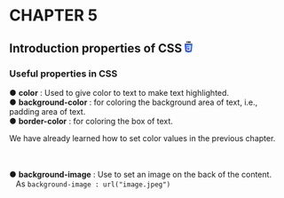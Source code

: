 # CHAPTER 5
## Introduction properties of CSS <img src="https://github.com/Ninja-Vikash/Assets/blob/main/Asset%20Icon/cssLogo.png" height="20px">

### Useful properties in CSS
● **color** : Used to give color to text to make text highlighted. <br>
● **background-color** : for coloring the background area of text, i.e., padding area of text. <br>
● **border-color** : for coloring the box of text. <br>

We have already learned how to set color values in the previous chapter.

<br> <br>
● **background-image** : Use to set an image on the back of the content. <br>
&nbsp;&nbsp; As `background-image : url("image.jpeg")`
